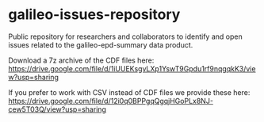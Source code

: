 # galileo-issues-repository
Public repository for researchers and collaborators to identify and open issues related to the galileo-epd-summary data product.

Download a 7z archive of the CDF files here: https://drive.google.com/file/d/1iUUEKsgvLXp1YswT9Gpdu1rf9nqgqkK3/view?usp=sharing

If you prefer to work with CSV instead of CDF files we provide these here: https://drive.google.com/file/d/12i0q0BPPgqQgqjHGoPLx8NJ-cew5T03Q/view?usp=sharing

